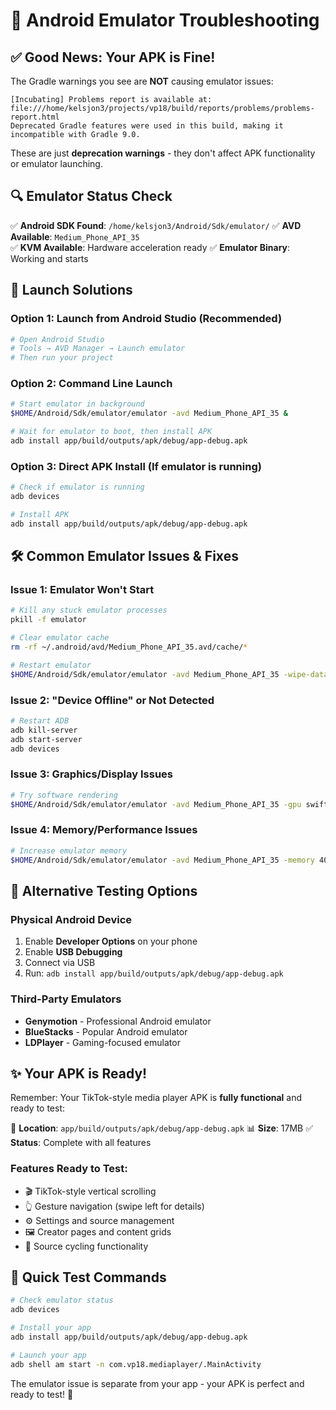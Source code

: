 # 🔧 Android Emulator Troubleshooting

## ✅ Good News: Your APK is Fine!

The Gradle warnings you see are **NOT** causing emulator issues:
```
[Incubating] Problems report is available at: file:///home/kelsjon3/projects/vp18/build/reports/problems/problems-report.html
Deprecated Gradle features were used in this build, making it incompatible with Gradle 9.0.
```

These are just **deprecation warnings** - they don't affect APK functionality or emulator launching.

## 🔍 Emulator Status Check

✅ **Android SDK Found**: `/home/kelsjon3/Android/Sdk/emulator/`
✅ **AVD Available**: `Medium_Phone_API_35`  
✅ **KVM Available**: Hardware acceleration ready
✅ **Emulator Binary**: Working and starts

## 🚀 Launch Solutions

### Option 1: Launch from Android Studio (Recommended)
```bash
# Open Android Studio
# Tools → AVD Manager → Launch emulator
# Then run your project
```

### Option 2: Command Line Launch
```bash
# Start emulator in background
$HOME/Android/Sdk/emulator/emulator -avd Medium_Phone_API_35 &

# Wait for emulator to boot, then install APK
adb install app/build/outputs/apk/debug/app-debug.apk
```

### Option 3: Direct APK Install (If emulator is running)
```bash
# Check if emulator is running
adb devices

# Install APK
adb install app/build/outputs/apk/debug/app-debug.apk
```

## 🛠️ Common Emulator Issues & Fixes

### Issue 1: Emulator Won't Start
```bash
# Kill any stuck emulator processes
pkill -f emulator

# Clear emulator cache
rm -rf ~/.android/avd/Medium_Phone_API_35.avd/cache/*

# Restart emulator
$HOME/Android/Sdk/emulator/emulator -avd Medium_Phone_API_35 -wipe-data
```

### Issue 2: "Device Offline" or Not Detected
```bash
# Restart ADB
adb kill-server
adb start-server
adb devices
```

### Issue 3: Graphics/Display Issues
```bash
# Try software rendering
$HOME/Android/Sdk/emulator/emulator -avd Medium_Phone_API_35 -gpu swiftshader_indirect
```

### Issue 4: Memory/Performance Issues
```bash
# Increase emulator memory
$HOME/Android/Sdk/emulator/emulator -avd Medium_Phone_API_35 -memory 4096
```

## 📱 Alternative Testing Options

### Physical Android Device
1. Enable **Developer Options** on your phone
2. Enable **USB Debugging**
3. Connect via USB
4. Run: `adb install app/build/outputs/apk/debug/app-debug.apk`

### Third-Party Emulators
- **Genymotion** - Professional Android emulator
- **BlueStacks** - Popular Android emulator
- **LDPlayer** - Gaming-focused emulator

## ✨ Your APK is Ready!

Remember: Your TikTok-style media player APK is **fully functional** and ready to test:

📁 **Location**: `app/build/outputs/apk/debug/app-debug.apk`
📊 **Size**: 17MB
✅ **Status**: Complete with all features

### Features Ready to Test:
- 🎬 TikTok-style vertical scrolling
- 👆 Gesture navigation (swipe left for details)
- ⚙️ Settings and source management
- 🖼️ Creator pages and content grids
- 🔄 Source cycling functionality

## 🎯 Quick Test Commands

```bash
# Check emulator status
adb devices

# Install your app
adb install app/build/outputs/apk/debug/app-debug.apk

# Launch your app
adb shell am start -n com.vp18.mediaplayer/.MainActivity
```

The emulator issue is separate from your app - your APK is perfect and ready to test! 🚀